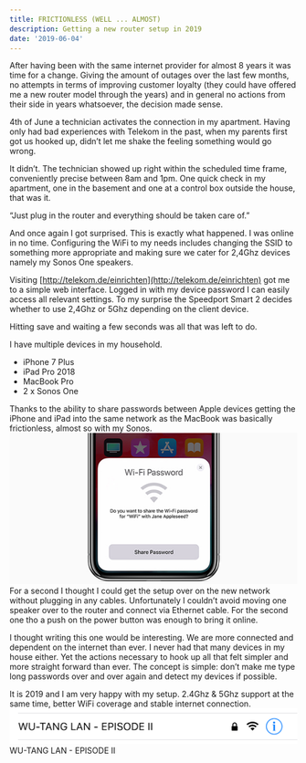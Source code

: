 ```yaml
---
title: FRICTIONLESS (WELL ... ALMOST)
description: Getting a new router setup in 2019
date: '2019-06-04'
---
```

After having been with the same internet provider for almost 8 years it was time for a change. Giving the amount of outages over the last few months, no attempts in terms of improving customer loyalty (they could have offered me a new router model through the years) and in general no actions from their side in years whatsoever, the decision made sense.

4th of June a technician activates the connection in my apartment. Having only had bad experiences with Telekom in the past, when my parents first got us hooked up, didn’t let me shake the feeling something would go wrong.

It didn’t. The technician showed up right within the scheduled time frame, conveniently precise between 8am and 1pm. One quick check in my apartment, one in the basement and one at a control box outside the house, that was it.

“Just plug in the router and everything should be taken care of.”

And once again I got surprised. This is exactly what happened. I was online in no time.
Configuring the WiFi to my needs includes changing the SSID to something more appropriate and making sure we cater for 2,4Ghz devices namely my Sonos One speakers.

Visiting [http://telekom.de/einrichten](http://telekom.de/einrichten) got me to a simple web interface. Logged in with my device password I can easily access all relevant settings.
To my surprise the Speedport Smart 2 decides whether to use 2,4Ghz or 5Ghz depending on the client device.

Hitting save and waiting a few seconds was all that was left to do.

I have multiple devices in my household.
- iPhone 7 Plus
- iPad Pro 2018
- MacBook Pro
- 2 x Sonos One

Thanks to the ability to share passwords between Apple devices getting the iPhone and iPad into the same network as the MacBook was basically frictionless, almost so with my Sonos.
![Picture showing the wifi password share function of iOS devices](wifi-sharing.jpg)
For a second I thought I could get the setup over on the new network without plugging in any cables. Unfortunately I couldn’t avoid moving one speaker over to the router and connect via Ethernet cable. For the second one tho a push on the power button was enough to bring it online.

I thought writing this one would be interesting. We are more connected and dependent on the internet than ever. I never had that many devices in my house either. Yet the actions necessary to hook up all that felt simpler and more straight forward than ever. The concept is simple: don’t make me type long passwords over and over again and detect my devices if possible.

It is 2019 and I am very happy with my setup. 2.4Ghz & 5Ghz support at the same time, better WiFi coverage and stable internet connection.
![A picture showing the wifi name WU-TANG LAN - EPISODE II](wifi.gif)
WU-TANG LAN - EPISODE II

